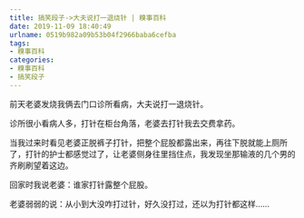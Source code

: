 ```yaml
---
title: 搞笑段子->大夫说打一退烧针 | 糗事百科
date: 2019-11-09 18:40:49
urlname: 0519b982a09b53b04f2966baba6cefba
tags: 
- 糗事百科
categories:
- 糗事百科
- 搞笑段子
---
```

前天老婆发烧我俩去门口诊所看病，大夫说打一退烧针。

诊所很小看病人多，打针在柜台角落，老婆去打针我去交费拿药。

当我过来时看见老婆正脱裤子打针，把整个屁股都露出来，再往下脱就能上厕所了，打针的护士都感觉过了，让老婆侧身往里挡住点，我发现坐那输液的几个男的齐刷刷望着这边。

回家时我说老婆：谁家打针露整个屁股。

老婆弱弱的说：从小到大没咋打过针，好久没打过，还以为打针都这样……


